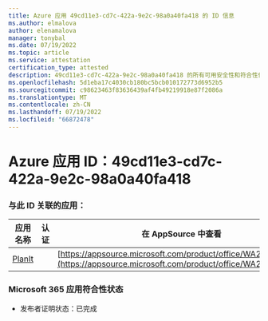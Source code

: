 ```yaml
---
title: Azure 应用 49cd11e3-cd7c-422a-9e2c-98a0a40fa418 的 ID 信息
ms.author: elmalova
author: elenamalova
manager: tonybal
ms.date: 07/19/2022
ms.topic: article
ms.service: attestation
certification_type: attested
description: 49cd11e3-cd7c-422a-9e2c-98a0a40fa418 的所有可用安全性和符合性信息。
ms.openlocfilehash: 5d1eba17c4030cb180bc5bcb010172773d6952b5
ms.sourcegitcommit: c98623463f83636439af4fb49219918e87f2086a
ms.translationtype: MT
ms.contentlocale: zh-CN
ms.lasthandoff: 07/19/2022
ms.locfileid: "66872478"
---
```

# <a name="azure-app-id-49cd11e3-cd7c-422a-9e2c-98a0a40fa418"></a>Azure 应用 ID：49cd11e3-cd7c-422a-9e2c-98a0a40fa418


### <a name="apps-associated-with-this-id"></a>与此 ID 关联的应用：
| **应用名称** | **认证** | **在 AppSource 中查看** |
|--------------|---------------|-----------------------|
| [PlanIt](../forward/WA200004211.md) |  | [https://appsource.microsoft.com/product/office/WA200004211](https://appsource.microsoft.com/product/office/WA200004211) |

### <a name="microsoft-365-app-compliance-status"></a>Microsoft 365 应用符合性状态
- 发布者证明状态：已完成
